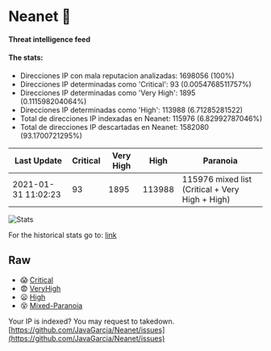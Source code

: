 # Neanet :hocho:
#### Threat intelligence feed
#### The stats:

- Direcciones IP con mala reputacion analizadas: 1698056 (100%)
- Direcciones IP determinadas como 'Critical':  93 (0.0054768511757%)
- Direcciones IP determinadas como 'Very High':  1895 (0.111598204064%)
- Direcciones IP determinadas como 'High':  113988 (6.71285281522)
- Total de direcciones IP indexadas en Neanet:  115976 (6.82992787046%)
- Total de direcciones IP descartadas en Neanet:  1582080 (93.1700721295%)

| Last Update | Critical | Very High | High | Paranoia |
| --- | --- | --- | --- | --- |
| 2021-01-31 11:02:23 | 93 | 1895 | 113988 | 115976 mixed list (Critical + Very High + High)|

![Stats](https://docs.google.com/spreadsheets/d/e/2PACX-1vSnaNMIXVabIpDJjufMlzH7poXnshF3mgd8Is1g9ytUEzVsP5my4Trn8f-xkoLLQ38xpL3HtmUexLo6/pubchart?oid=501124687&format=image)

For the historical stats go to: [link](/stats.csv)
## Raw
- :scream: [Critical](https://raw.githubusercontent.com/JavaGarcia/Neanet/master/blacklists/neanet_critical.txt)
- :fearful: [VeryHigh](https://raw.githubusercontent.com/JavaGarcia/Neanet/master/blacklists/neanet_veryHigh.txtt)
- :frowning: [High](https://raw.githubusercontent.com/JavaGarcia/Neanet/master/blacklists/neanet_high.txt)
- :dizzy_face: [Mixed-Paranoia](https://raw.githubusercontent.com/JavaGarcia/Neanet/master/blacklists/neanet_all.txt)


Your IP is indexed? You may request to takedown. [https://github.com/JavaGarcia/Neanet/issues](https://github.com/JavaGarcia/Neanet/issues)

















































































































































































































































































































































































































































































































































































































































































































































































































































































































































































































































































































































































































































































































































































































































































































































































































































































































































































































































































































































































































































































































































































































































































































































































































































































































































































































































































































































































































































































































































































































































































































































































































































































































































































































































































































































































































































































































































































































































































































































































































